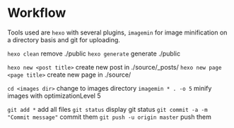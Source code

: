 # Workflow

Tools used are `hexo` with several plugins, `imagemin` for image minification on a directory basis and git for uploading.

`hexo clean`                            remove ./public
`hexo generate`                         generate ./public

`hexo new <post title>`                 create new post in ./source/_posts/
`hexo new page <page title>`            create new page in ./source/

`cd <images dir>`                       change to images directory
`imagemin * . -o 5`                     minify images with optimizationLevel 5

`git add *`                             add all files
`git status`                            display git status
`git commit -a -m "Commit message"`     commit them
`git push -u origin master`             push them